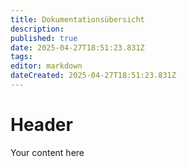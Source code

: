 ```yaml
---
title: Dokumentationsübersicht
description: 
published: true
date: 2025-04-27T18:51:23.831Z
tags: 
editor: markdown
dateCreated: 2025-04-27T18:51:23.831Z
---
```


# Header
Your content here
